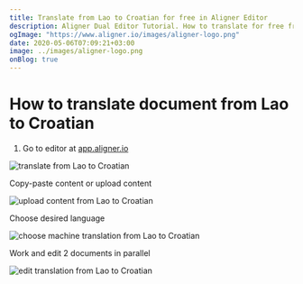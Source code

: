 ```yaml
---
title: Translate from Lao to Croatian for free in Aligner Editor
description: Aligner Dual Editor Tutorial. How to translate for free from Lao to Croatian. Aligner is multilingual document management platform. 
ogImage: "https://www.aligner.io/images/aligner-logo.png"
date: 2020-05-06T07:09:21+03:00
image: ../images/aligner-logo.png
onBlog: true
---
```


# How to translate document from Lao to Croatian

1. Go to editor at [app.aligner.io](https://app.aligner.io "Aligner App web page")

![translate from Lao to Croatian](../aligner-blank-editor.png "translate from Lao to Croatian")

Copy-paste content or upload content

![upload content from Lao to Croatian](../aligner-uploaded-document.png "upload content from Lao to Croatian")

Choose desired language

![choose machine translation from Lao to Croatian](../aligner-language-dropdown.png "choose machine translation from Lao to Croatian")

Work and edit 2 documents in parallel

![edit translation from Lao to Croatian](../aligner-double-sitded-editor.png "edit translation from Lao to Croatian")

